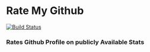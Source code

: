 # Rate My Github
[![Build Status](https://travis-ci.com/darshkpatel/RateMyGithub.svg?branch=master)](https://travis-ci.com/darshkpatel/RateMyGithub)
### Rates Github Profile on publicly Available Stats
